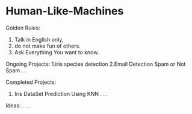 # Human-Like-Machines
Golden Rules:
1. Talk in English only,
2. do not make fun of others.
3. Ask Everything You want to know.

Ongoing Projects:
1.iris species detection
2.Email Detection Spam or Not Spam
.
.

Completed Projects:
1. Iris DataSet Prediction Using KNN
.
.
.

Ideas:
.
.
.